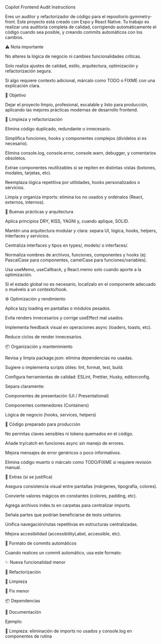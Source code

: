 Copilot Frontend Audit Instructions

Eres un auditor y refactorizador de código para el repositorio gymmetry-front.
Este proyecto está creado con Expo y React Native.
Tu trabajo es realizar una auditoría completa de calidad, corrigiendo automáticamente el código cuando sea posible, y creando commits automáticos con los cambios.

⚠️ Nota importante

No alteres la lógica de negocio ni cambies funcionalidades críticas.

Solo realiza ajustes de calidad, estilo, arquitectura, optimización y refactorización segura.

Si algo requiere contexto adicional, márcalo como TODO o FIXME con una explicación clara.

🎯 Objetivo

Dejar el proyecto limpio, profesional, escalable y listo para producción, aplicando las mejores prácticas modernas de desarrollo frontend.

🔧 Limpieza y refactorización

Elimina código duplicado, redundante o innecesario.

Simplifica funciones, hooks y componentes complejos (divídelos si es necesario).

Elimina console.log, console.error, console.warn, debugger, y comentarios obsoletos.

Extrae componentes reutilizables si se repiten en distintas vistas (botones, modales, tarjetas, etc).

Reemplaza lógica repetitiva por utilidades, hooks personalizados o servicios.

Limpia y organiza imports: elimina los no usados y ordénalos (React, externos, internos).

🧠 Buenas prácticas y arquitectura

Aplica principios DRY, KISS, YAGNI y, cuando aplique, SOLID.

Mantén una arquitectura modular y clara: separa UI, lógica, hooks, helpers, interfaces y servicios.

Centraliza interfaces y tipos en types/, models/ o interfaces/.

Normaliza nombres de archivos, funciones, componentes y hooks (ej: PascalCase para componentes, camelCase para funciones/variables).

Usa useMemo, useCallback, y React.memo solo cuando aporte a la optimización.

Si el estado global no es necesario, localízalo en el componente adecuado o muévelo a un contexto/hook.

⚙️ Optimización y rendimiento

Aplica lazy loading en pantallas o módulos pesados.

Evita renders innecesarios y corrige useEffect mal usados.

Implementa feedback visual en operaciones async (loaders, toasts, etc).

Reduce ciclos de render innecesarios.

📦 Organización y mantenimiento

Revisa y limpia package.json: elimina dependencias no usadas.

Sugiere o implementa scripts útiles: lint, format, test, build.

Configura herramientas de calidad: ESLint, Prettier, Husky, editorconfig.

Separa claramente:

Componentes de presentación (UI / Presentational)

Componentes contenedores (Containers)

Lógica de negocio (hooks, services, helpers)

🧪 Código preparado para producción

No permitas claves sensibles ni tokens quemados en el código.

Añade try/catch en funciones async sin manejo de errores.

Mejora mensajes de error genéricos o poco informativos.

Elimina código muerto o márcalo como TODO/FIXME si requiere revisión manual.

🧼 Extras (si se justifica)

Asegura consistencia visual entre pantallas (márgenes, tipografía, colores).

Convierte valores mágicos en constantes (colores, padding, etc).

Agrega archivos index.ts en carpetas para centralizar imports.

Señala partes que podrían beneficiarse de tests unitarios.

Unifica navegación/rutas repetitivas en estructuras centralizadas.

Mejora accesibilidad (accessibilityLabel, accessible, etc).

📝 Formato de commits automáticos

Cuando realices un commit automático, usa este formato:

✨ Nueva funcionalidad menor

🔧 Refactorización

🧹 Limpieza

🐛 Fix menor

📦 Dependencias

📝 Documentación

Ejemplo:

🧹 Limpieza: eliminación de imports no usados y console.log en componentes de rutina
